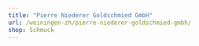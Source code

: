 ```yaml
---
title: "Pierre Niederer Goldschmied GmbH"
url: /weiningen-zh/pierre-niederer-goldschmied-gmbh/
shop: Schmuck
---
```

